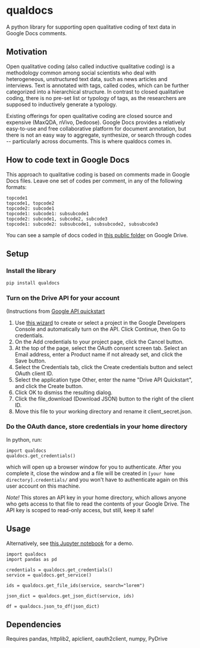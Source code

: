 # qualdocs
A python library for supporting open qualitative coding of text data in Google Docs comments.

## Motivation

Open qualitative coding (also called inductive qualitative coding) is a methodology common among social scientists who deal with heterogeneous, unstructured text data, such as news articles and interviews. Text is annotated with tags, called codes, which can be further categorized into a hierarchical structure. In contrast to closed qualitative coding, there is no pre-set list or typology of tags, as the researchers are supposed to inductively generate a typology. 

Existing offerings for open qualitative coding are closed source and expensive (MaxQDA, nVivo, Dedoose). Google Docs provides a relatively easy-to-use and free collaborative platform for document annotation, but there is not an easy way to aggregate, synthesize, or search through codes -- particularly across documents. This is where qualdocs comes in.

## How to code text in Google Docs
This approach to qualitative coding is based on comments made in Google Docs files. Leave one set of codes per comment, in any of the following formats:
```
topcode1
topcode1, topcode2
topcode2: subcode1
topcode1: subcode1: subsubcode1
topcode2: subcode1, subcode2, subcode3
topcode1: subcode2: subsubcode1, subsubcode2, subsubcode3
```
You can see a sample of docs coded in [this public folder](https://drive.google.com/drive/folders/0B8Obkw_p7o4xTkU1Y2o0WVJmalU?usp=sharing) on Google Drive.

## Setup

### Install the library

`pip install qualdocs`

### Turn on the Drive API for your account

(Instructions from [Google API quickstart](https://developers.google.com/drive/v3/web/quickstart/python)

1. Use [this wizard](https://console.developers.google.com/start/api?id=drive) to create or select a project in the Google Developers Console and automatically turn on the API. Click Continue, then Go to credentials.
1. On the Add credentials to your project page, click the Cancel button.
1. At the top of the page, select the OAuth consent screen tab. Select an Email address, enter a Product name if not already set, and click the Save button.
1. Select the Credentials tab, click the Create credentials button and select OAuth client ID.
1. Select the application type Other, enter the name "Drive API Quickstart", and click the Create button.
1. Click OK to dismiss the resulting dialog.
1. Click the file_download (Download JSON) button to the right of the client ID.
1. Move this file to your working directory and rename it client_secret.json.

### Do the OAuth dance, store credentials in your home directory

In python, run: 
```
import qualdocs
qualdocs.get_credentials()
```
which will open up a browser window for you to authenticate. After you complete it, close the window and a file will be created in `[your home directory].credentials/` and you won't have to authenticate again on this user account on this machine. 

*Note!* This stores an API key in your home directory, which allows anyone who gets access to that file to read the contents of your Google Drive. The API key is scoped to read-only access, but still, keep it safe!

## Usage

Alternatively, see [this Jupyter notebook](https://github.com/qualdocs/qualdocs/blob/master/qualdocs-example.ipynb) for a demo.

```
import qualdocs
import pandas as pd

credentials = qualdocs.get_credentials()
service = qualdocs.get_service()

ids = qualdocs.get_file_ids(service, search="lorem")

json_dict = qualdocs.get_json_dict(service, ids)

df = qualdocs.json_to_df(json_dict)
```

## Dependencies

Requires pandas, httplib2, apiclient, oauth2client, numpy, PyDrive
